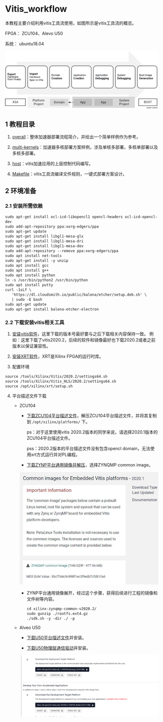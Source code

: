 # Vitis_workflow
本教程主要介绍利用vitis工具流使用，如图所示是vitis工具流的概览。

FPGA：  ZCU104、Alevo U50

系统：  ubuntu18.04

![图1 vitis工作流程](./img/vitis_workflow.image)

## 1 教程目录

1. [overall](./overall/README.md)：整体加速器部署流程简介，并给出一个简单样例作为参考。

2. [multi-kernels](./multi-kernels/README.md)：加速器多核部署方案样例，涉及单核多部署，多核单部署以及多核多部署。

3. [host](./host/README.md)：vitis加速应用的上层控制代码编写。

4. [Makefile](./Makefile/README.md)：vitis工具流编译文件规则，一键式部署方案设计。


## 2 环境准备

### 2.1 安装所需依赖
```
sudo apt-get install ocl-icd-libopencl1 opencl-headers ocl-icd-opencl-dev
sudo add-apt-repository ppa:xorg-edgers/ppa 
sudo apt-get update
sudo apt-get install libgl1-mesa-glx
sudo apt-get install libgl1-mesa-dri
sudo apt-get install libgl1-mesa-dev
sudo add-apt-repository --remove ppa:xorg-edgers/ppa
sudo apt install net-tools
sudo apt-get install -y unzip
sudo apt install gcc
sudo apt install g++
sudo apt install python
ln -s /usr/bin/python2 /usr/bin/python
sudo apt install putty
curl -1sLf \
   'https://dl.cloudsmith.io/public/balena/etcher/setup.deb.sh' \
   | sudo -E bash
sudo apt-get update
sudo apt-get install balena-etcher-electron
```
### 2.2 下载安装vitis相关工具

1. [安装vitis软件](https://www.xilinx.com/support/download/index.html/content/xilinx/en/downloadNav/vitis.html)，这里下载的版本号最好要与之后下载相关内容保持一致。
	例如：这里下载了vitis2020.2，后续的软件和镜像最好也下载2020.2或者之前版本以保证兼容性。

2. [安装XRT软件](https://www.xilinx.com/products/design-tools/vitis/xrt.html#gettingstarted)，XRT是Xilinx FPGA的运行时库。

3. 配置环境
```
source /tools/Xilinx/Vitis/2020.2/settings64.sh
source /tools/Xilinx/Vitis_HLS/2020.2/settings64.sh
source /opt/xilinx/xrt/setup.sh
```

4. 平台描述文件下载

    +   ZCU104

        - [下载ZCU104平台描述文件](https://www.xilinx.com/support/download/index.html/content/xilinx/en/downloadNav/embedded-platforms.html)，解压ZCU104平台描述文件，并将其复制到 `/opt/xilinx/platforms/` 下。

	        ps：对于这里使用vitis 2020.2版本的同学来说，请选择2020.1版本的ZCU104平台描述文件。

	        pss：2020.2版本的平台描述文件没有包含opencl domain，无法使用xrt方式运行并对PL编程。

        - [下载ZYNP平台通用镜像并解压](xilinx.com/support/download/index.html/content/xilinx/en/downloadNav/embedded-platforms/archive-vitis-embedded.html)，选择ZYNQMP common image。

        ![图2 ZYNP平台通用镜像](./img/common_image.jpg)

        - ZYNP平台通用镜像展开，经过这个步骤，获得后续进行工程的镜像和文件树等内容。
            ```
            cd xilinx-zynqmp-common-v2020.2/
            sudo gunzip ./rootfs.ext4.gz
            ./sdk.sh -y -dir ./ -p
            ```

    + Alveo U50

        - [下载U50平台描述文件](https://www.xilinx.com/products/boards-and-kits/alveo/u50.html#gettingStarted)并安装。

        - [下载U50物理层通信驱动](https://www.xilinx.com/products/boards-and-kits/alveo/u50.html#gettingStarted)并安装。

        ![图3 U50相关开发文件](./img/u50_platform.png)